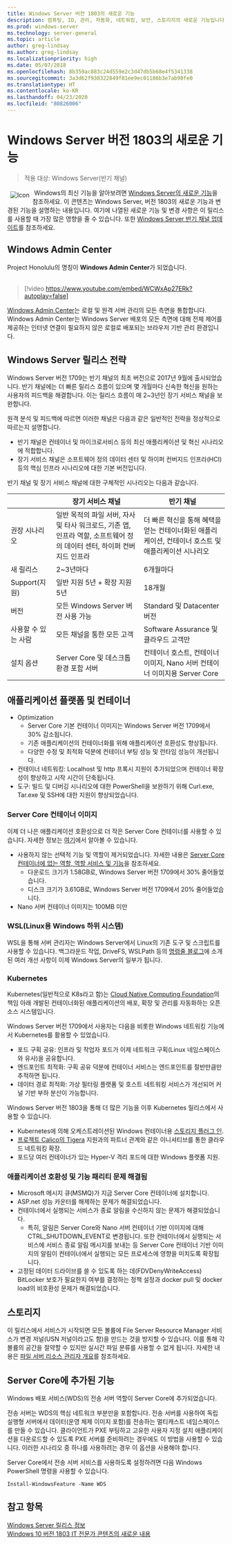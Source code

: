 ```yaml
---
title: Windows Server 버전 1803의 새로운 기능
description: 컴퓨팅, ID, 관리, 자동화, 네트워킹, 보안, 스토리지의 새로운 기능입니다.
ms.prod: windows-server
ms.technology: server-general
ms.topic: article
author: greg-lindsay
ms.author: greg-lindsay
ms.localizationpriority: high
ms.date: 05/07/2018
ms.openlocfilehash: 8b359ac883c24d559e2c3d47db5b68e4f5341338
ms.sourcegitcommit: 3a3d62f938322849f81ee9ec01186b3e7ab90fe0
ms.translationtype: HT
ms.contentlocale: ko-KR
ms.lasthandoff: 04/23/2020
ms.locfileid: "80826006"
---
```

# <a name="whats-new-in-windows-server-version-1803"></a>Windows Server 버전 1803의 새로운 기능

>적용 대상: Windows Server(반기 채널)

<img src=../media/landing-icons/new.png style='float:left; padding:.5em;' alt=Icon showing a newspaper>&nbsp;Windows의 최신 기능을 알아보려면 [Windows Server의 새로운 기능](whats-new-in-windows-server.md)을 참조하세요. 이 콘텐츠는 Windows Server, 버전 1803의 새로운 기능과 변경된 기능을 설명하는 내용입니다. 여기에 나열된 새로운 기능 및 변경 사항은 이 릴리스를 사용할 때 가장 많은 영향을 줄 수 있습니다. 또한 [Windows Server 반기 채널 업데이트](https://cloudblogs.microsoft.com/windowsserver/2018/03/29/windows-server-semi-annual-channel-update/)를 참조하세요.

## <a name="windows-admin-center"></a>Windows Admin Center

Project Honolulu의 명칭이 **Windows Admin Center**가 되었습니다.
<br>&nbsp;
> [!video https://www.youtube.com/embed/WCWxAp27ERk?autoplay=false]

[Windows Admin Center](https://docs.microsoft.com/windows-server/manage/windows-admin-center/overview)는 로컬 및 원격 서버 관리의 모든 측면을 통합합니다. Windows Admin Center는 Windows Server 배포의 모든 측면에 대해 전체 제어를 제공하는 인터넷 연결이 필요하지 않은 로컬로 배포되는 브라우저 기반 관리 환경입니다.

## <a name="windows-server-release-strategy"></a>Windows Server 릴리스 전략

Windows Server 버전 1709는 반기 채널의 최초 버전으로 2017년 9월에 출시되었습니다. 반기 채널에는 더 빠른 릴리스 흐름이 있으며 몇 개월마다 신속한 혁신을 원하는 사용자의 피드백을 해결합니다. 이는 릴리스 흐름이 매 2~3년인 장기 서비스 채널을 보완합니다.

원격 분석 및 피드백에 따르면 이러한 채널은 다음과 같은 일반적인 전략을 정상적으로 따르는지 설명합니다.
- 반기 채널은 컨테이너 및 마이크로서비스 등의 최신 애플리케이션 및 혁신 시나리오에 적합합니다.
- 장기 서비스 채널은 소프트웨어 정의 데이터 센터 및 하이퍼 컨버지드 인프라(HCI) 등의 핵심 인프라 시나리오에 대한 기본 버전입니다. 

반기 채널 및 장기 서비스 채널에 대한 구체적인 시나리오는 다음과 같습니다.

|   | 장기 서비스 채널 |  반기 채널 |
| ------------- | ------------- | ------------ |
| 권장 시나리오     | 일반 목적의 파일 서버, 자사 및 타사 워크로드, 기존 앱, 인프라 역할, 소프트웨어 정의 데이터 센터, 하이퍼 컨버지드 인프라  | 더 빠른 혁신을 통해 혜택을 얻는 컨테이너화된 애플리케이션, 컨테이너 호스트 및 애플리케이션 시나리오 |
| 새 릴리스  | 2~3년마다  | 6개월마다 |
| Support(지원)  | 일반 지원 5년 + 확장 지원 5년  | 18개월 |
| 버전  | 모든 Windows Server 버전 사용 가능  | Standard 및 Datacenter 버전 |
| 사용할 수 있는 사람  | 모든 채널을 통한 모든 고객 | Software Assurance 및 클라우드 고객만 |
| 설치 옵션  | Server Core 및 데스크톱 환경 포함 서버  | 컨테이너 호스트, 컨테이너 이미지, Nano 서버 컨테이너 이미지용 Server Core |

## <a name="application-platform-and-containers"></a>애플리케이션 플랫폼 및 컨테이너

- Optimization
    - Server Core 기본 컨테이너 이미지는 Windows Server 버전 1709에서 30% 감소됩니다. 
    - 기존 애플리케이션의 컨테이너화를 위해 애플리케이션 호환성도 향상됩니다.
    - 다양한 수정 및 최적화 덕분에 컨테이너 부팅 성능 및 런타임 성능이 개선됩니다.
- 컨테이너 네트워킹: Localhost 및 http 프록시 지원이 추가되었으며 컨테이너 확장성이 향상하고 시작 시간이 단축됩니다.
- 도구: 빌드 및 디버깅 시나리오에 대한 PowerShell을 보완하기 위해 Curl.exe, Tar.exe 및 SSH에 대한 지원이 향상되었습니다.

### <a name="server-core-container-image"></a>Server Core 컨테이너 이미지

이제 더 나은 애플리케이션 호환성으로 더 작은 Server Core 컨테이너를 사용할 수 있습니다. 자세한 정보는 [여기](https://blogs.technet.microsoft.com/virtualization/2018/01/22/a-smaller-windows-server-core-container-with-better-application-compatibility/)에서 알아볼 수 있습니다.

- 사용하지 않는 선택적 기능 및 역할이 제거되었습니다. 자세한 내용은 [Server Core 컨테이너에 없는 역할, 역할 서비스 및 기능](../administration/server-core/server-core-container-removed-roles.md)을 참조하세요.
    - 다운로드 크기가 1.58GB로, Windows Server 버전 1709에서 30% 줄어들었습니다.
    - 디스크 크기가 3.61GB로, Windows Server 버전 1709에서 20% 줄어들었습니다.
- Nano 서버 컨테이너 이미지는 100MB 미만

### <a name="windows-subsystem-for-linux-wsl"></a>WSL(Linux용 Windows 하위 시스템)

WSL을 통해 서버 관리자는 Windows Server에서 Linux의 기존 도구 및 스크립트를 사용할 수 있습니다. 백그라운드 작업, DriveFS, WSLPath 등의 [명령줄 블로그](https://blogs.msdn.microsoft.com/commandline/tag/wsl/)에 소개된 여러 개선 사항이 이제 Windows Server의 일부가 됩니다.

### <a name="kubernetes"></a>Kubernetes 

Kubernetes(일반적으로 K8s라고 함)는 [Cloud Native Computing Foundation](https://www.cncf.io)의 책임 아래 개발된 컨테이너화된 애플리케이션의 배포, 확장 및 관리를 자동화하는 오픈 소스 시스템입니다. 

Windows Server 버전 1709에서 사용자는 다음을 비롯한 Windows 네트워킹 기능에서 Kubernetes를 활용할 수 있었습니다.
- 포드 구획 공유: 인프라 및 작업자 포드가 이제 네트워크 구획(Linux 네임스페이스와 유사)을 공유합니다.
- 엔드포인트 최적화: 구획 공유 덕분에 컨테이너 서비스는 엔드포인트를 절반만큼만 추적하면 됩니다.
- 데이터 경로 최적화: 가상 필터링 플랫폼 및 호스트 네트워킹 서비스가 개선되어 커널 기반 부하 분산이 가능합니다.

Windows Server 버전 1803을 통해 더 많은 기능을 이후 Kubernetes 릴리스에서 사용할 수 있습니다. 
- Kubernetes에 의해 오케스트레이션된 Windows 컨테이너용 [스토리지 플러그 인](https://github.com/Microsoft/K8s-Storage-Plugins).
- [프로젝트 Calico의 Tigera](https://cloudblogs.microsoft.com/windowsserver/2017/12/07/securing-modernized-apps-and-simplified-networking-on-windows-with-calico/) 지원과의 파트너 관계와 같은 이니셔티브를 통한 클라우드 네트워킹 확장.
- 포드당 여러 컨테이너가 있는 Hyper-V 격리 포드에 대한 Windows 플랫폼 지원.

### <a name="application-compatibility-and-feature-parity-issues-fixed"></a>애플리케이션 호환성 및 기능 패리티 문제 해결됨

- Microsoft 메시지 큐(MSMQ)가 지금 Server Core 컨테이너에 설치합니다.
- ASP.net 성능 카운터를 해제하는 문제가 해결되었습니다.
- 컨테이너에서 실행되는 서비스가 종료 알림을 수신하지 않는 문제가 해결되었습니다.
    - 특히, 알림은 Server Core와 Nano 서버 컨테이너 기반 이미지에 대해 CTRL_SHUTDOWN_EVENT로 변경됩니다. 또한 컨테이너에서 실행되는 서비스에 서비스 종료 알림 메시지를 보내는 등 Server Core 컨테이너 기반 이미지의 알림이 컨테이너에서 실행되는 모든 프로세스에 영향을 미치도록 확장됩니다.
- 고정된 데이터 드라이브를 쓸 수 있도록 하는 데(FDVDenyWriteAccess) BitLocker 보호가 필요한지 여부를 결정하는 정책 설정과 docker pull 및 docker load의 비호환성 문제가 해결되었습니다. 

## <a name="storage"></a>스토리지

이 릴리스에서 서비스가 시작되면 모든 볼륨에 File Server Resource Manager 서비스가 변경 저널(USN 저널이라고도 함)을 만드는 것을 방지할 수 있습니다. 이를 통해 각 볼륨의 공간을 절약할 수 있지만 실시간 파일 분류를 사용할 수 없게 됩니다. 자세한 내용은 [파일 서버 리소스 관리자 개요](https://docs.microsoft.com/windows-server/storage/fsrm/fsrm-overview)를 참조하세요.

## <a name="features-added-to-server-core"></a>Server Core에 추가된 기능

Windows 배포 서비스(WDS)의 전송 서버 역할이 Server Core에 추가되었습니다.

전송 서버는 WDS의 핵심 네트워크 부분만을 포함합니다. 전송 서버를 사용하여 독립 실행형 서버에서 데이터(운영 체제 이미지 포함)를 전송하는 멀티캐스트 네임스페이스를 만들 수 있습니다. 클라이언트가 PXE 부팅하고 고유한 사용자 지정 설치 애플리케이션을 다운로드할 수 있도록 PXE 서버를 준비하려는 경우에도 이 방법을 사용할 수 있습니다. 이러한 시나리오 중 하나를 사용하려는 경우 이 옵션을 사용해야 합니다.

Server Core에서 전송 서버 서비스를 사용하도록 설정하려면 다음 Windows PowerShell 명령을 사용할 수 있습니다.

```
Install-WindowsFeature -Name WDS
```

## <a name="see-also"></a>참고 항목

[Windows Server 릴리스 정보](https://docs.microsoft.com/windows-server/get-started/windows-server-release-info)<br>
[Windows 10 버전 1803 IT 전문가 콘텐츠의 새로운 내용](https://docs.microsoft.com/windows/whats-new/whats-new-windows-10-version-1803)
